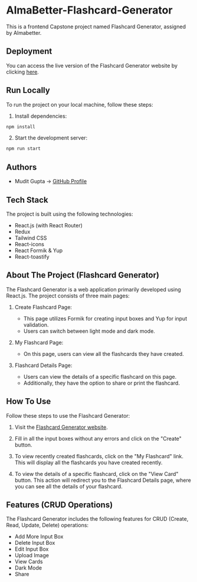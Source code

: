 # AlmaBetter-Flashcard-Generator

This is a frontend Capstone project named Flashcard Generator, assigned by Almabetter.

## Deployment

You can access the live version of the Flashcard Generator website by clicking [here](https://flashcard-generator-all.netlify.com).

## Run Locally

To run the project on your local machine, follow these steps:

1. Install dependencies:

```bash
npm install
```

2. Start the development server:

```bash
npm run start
```

## Authors

- Mudit Gupta -> [GitHub Profile](https://github.com/Mudit247)

## Tech Stack

The project is built using the following technologies:

- React.js (with React Router)
- Redux
- Tailwind CSS
- React-icons
- React Formik & Yup
- React-toastify

## About The Project (Flashcard Generator)

The Flashcard Generator is a web application primarily developed using React.js. The project consists of three main pages:

1. Create Flashcard Page:
   - This page utilizes Formik for creating input boxes and Yup for input validation.
   - Users can switch between light mode and dark mode.

2. My Flashcard Page:
   - On this page, users can view all the flashcards they have created.

3. Flashcard Details Page:
   - Users can view the details of a specific flashcard on this page.
   - Additionally, they have the option to share or print the flashcard.

## How To Use

Follow these steps to use the Flashcard Generator:

1. Visit the [Flashcard Generator website](https://flashcard-generator-all.netlify.com).

2. Fill in all the input boxes without any errors and click on the "Create" button.

3. To view recently created flashcards, click on the "My Flashcard" link. This will display all the flashcards you have created recently.

4. To view the details of a specific flashcard, click on the "View Card" button. This action will redirect you to the Flashcard Details page, where you can see all the details of your flashcard.

## Features (CRUD Operations)

The Flashcard Generator includes the following features for CRUD (Create, Read, Update, Delete) operations:

- Add More Input Box
- Delete Input Box
- Edit Input Box
- Upload Image
- View Cards
- Dark Mode
- Share